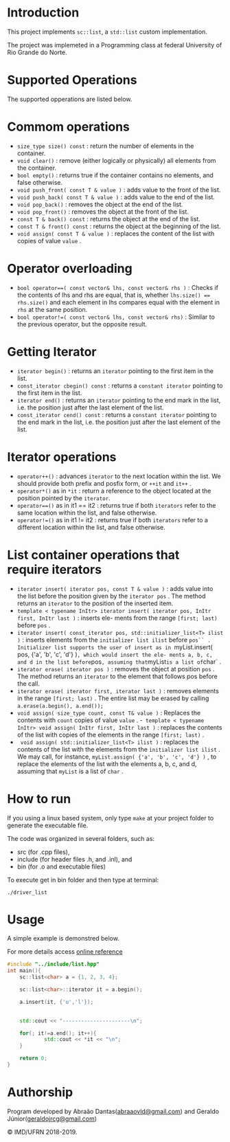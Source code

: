# Introduction #

This project implements `sc::list`, a `std::list` custom implementation.

The project was implemeted in a Programming class at federal University of Rio Grande do Norte.

# Supported Operations #

The supported opperations are listed below.

# Commom operations #

- `size_type size() const` : return the number of elements in the container.
- `void clear()` : remove (either logically or physically) all elements from the container.
- `bool empty()` : returns true if the container contains no elements, and false otherwise.
- `void push_front( const T & value )` : adds value to the front of the list.
- `void push_back( const T & value )` : adds value to the end of the list.
- `void pop_back()` : removes the object at the end of the list.
- `void pop_front()` : removes the object at the front of the list.
- `const T & back() const` : returns the object at the end of the list.
- `const T & front() const` : returns the object at the beginning of the list.
- `void assign( const T & value )` : replaces the content of the list with copies of value `value` .

# Operator overloading #

- `bool operator==( const vector& lhs, const vector& rhs )` : Checks if
the contents of lhs and rhs are equal, that is, whether `lhs.size() == rhs.size()`
and each element in lhs compares equal with the element in `rhs` at the same position.
- `bool operator!=( const vector& lhs, const vector& rhs)` : Similar to the
previous operator, but the opposite result.

# Getting Iterator #

- `iterator begin()` : returns an `iterator` pointing to the first item in the list.
- `const_iterator cbegin() const` : returns a `constant iterator` pointing to the first
item in the list.
- `iterator end()` : returns an `iterator` pointing to the end mark in the list, i.e. the position
just after the last element of the list.
- `const_iterator cend() const` : returns a `constant iterator` pointing to the end mark
in the list, i.e. the position just after the last element of the list.

# Iterator operations #
- `operator++()` : advances `iterator` to the next location within the list. We should provide
both prefix and posfix form, or `++it` and `it++` .
- `operator*()` as in `*it` : return a reference to the object located at the position pointed
by the `iterator`.
- `operator==()` as in it1 == it2 : returns true if both `iterators` refer to the same
location within the list, and false otherwise.
- `operator!=()` as in it1 != it2 : returns true if both `iterators` refer to a different
location within the list, and false otherwise.

# List container operations that require iterators #
- `iterator insert( iterator pos, const T & value )` : adds value into the
list before the position given by the `iterator pos` . The method returns an `iterator` to the
position of the inserted item.
- `template < typename InItr>
iterator insert( iterator pos, InItr first, InItr last )` : inserts ele-
ments from the range `[first; last)` before `pos` .
- `iterator insert( const_iterator pos, std::initializer_list<T> ilist )` :
inserts elements from the `initializer list ilist` before `pos`` . Initializer list supports the user
of insert as in `myList.insert( pos, {'a', 'b', 'c', 'd'} )` , which would insert the ele-
ments a, b, c, and d in the list before `pos` , assuming that `myList` is a list of `char` .
- `iterator erase( iterator pos )` : removes the object at position `pos` . The
method returns an `iterator` to the element that follows pos before the call.
- `iterator erase( iterator first, iterator last )` : removes elements in the
range `[first; last)` . The entire list may be erased by calling `a.erase(a.begin(), a.end());`
- `void assign( size_type count, const T& value )` : Replaces the contents
with `count` copies of value `value` .
-` template < typename InItr>
void assign( InItr first, InItr last )` : replaces the contents of the list with
copies of the elements in the range `[first; last)` .
- ` void assign( std::initializer_list<T> ilist )` : replaces the contents of
the list with the elements from the `initializer list ilist` .
We may call, for instance, `myList.assign( {'a', 'b', 'c', 'd'} )` , to replace the elements
of the list with the elements a, b, c, and d, assuming that `myList` is a list of `char` .

# How to run #

If you using a linux based system, only type `make` at your project folder to generate the executable file.

The code was organized in several folders, such as:
- src (for .cpp files),
- include (for header
files .h, and .inl), and
- bin (for .o and executable files)

To execute get in bin folder and then type at terminal:

`./driver_list`


# Usage #

A simple example is demonstred below.

For more details access [online reference](http://en.cppreference.com/w/cpp/container/list)

```cpp
#include "../include/list.hpp"
int main(){
	sc::list<char> a = {1, 2, 3, 4};

	sc::list<char>::iterator it = a.begin();

	a.insert(it, {'u','l'});

	
	std::cout << "----------------------\n";

	for(; it!=a.end(); it++){
			std::cout << *it << "\n";
	}

	return 0;
}
```

# Authorship

Program developed by Abraão Dantas(<abraaovld@gmail.com>) and Geraldo Júnior(<geraldojrcg@gmail.com>)

&copy; IMD/UFRN 2018-2019.
